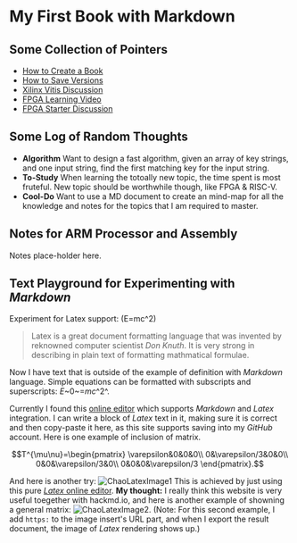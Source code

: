 # My First Book with Markdown
## Some Collection of Pointers
- [How to Create a Book ](/s/how-to-create-book)
- [How to Save Versions](/s/how-to-save)
- [Xilinx Vitis Discussion](https://www.eevblog.com/forum/fpga/xilinx-announces-vitis/?PHPSESSID=o7e7u7ieeshb8lo6jc8hjisf75)
- [FPGA Learning Video](https://www.youtube.com/user/LBEbooks/playlists)
- [FPGA Starter Discussion](https://www.eevblog.com/forum/fpga/exercise-focused-fpga-learning-resource/?PHPSESSID=o7e7u7ieeshb8lo6jc8hjisf75)

## Some Log of Random Thoughts
- **Algorithm** Want to design a fast algorithm, given an array of key strings, and one input string, find the first matching key for the input string.
- **To-Study** When learning the totoally new topic, the time spent is most fruteful. New topic should be worthwhile though, like FPGA & RISC-V.
- **Cool-Do** Want to use a MD document to create an mind-map for all the knowledge and notes for the topics that I am required to master.

## Notes for ARM Processor and Assembly
Notes place-holder here.

## Text Playground for Experimenting with *Markdown*
Experiment for Latex support: \(E=mc^2\)
> Latex is a great document formatting language that was invented by reknowned computer scientist *Don Knuth*. It is very strong in describing in plain text of formatting mathmatical formulae.

Now I have text that is outside of the example of definition with *Markdown* language. Simple equations can be formatted with subscripts and superscripts: *E*~0~=*mc*^2^.

Currently I found this [online editor](https://upmath.me) which supports *Markdown* and *Latex* integration. I can write a block of *Latex* text in it, making sure it is correct and then copy-paste it here, as this site supports saving into my *GitHub* account. Here is one example of inclusion of matrix.

$$T^{\mu\nu}=\begin{pmatrix}
\varepsilon&0&0&0\\
0&\varepsilon/3&0&0\\
0&0&\varepsilon/3&0\\
0&0&0&\varepsilon/3
\end{pmatrix}.$$

And here is another try:
![ChaoLatexImage1](//tex.s2cms.ru/svg/%24%24T%5E%7B%5Cmu%5Cnu%7D%3D%5Cbegin%7Bpmatrix%7D%0A%5Cvarepsilon%260%260%260%5C%5C%0A0%26%5Cvarepsilon%2F3%260%260%5C%5C%0A0%260%26%5Cvarepsilon%2F3%260%5C%5C%0A0%260%260%26%5Cvarepsilon%2F3%0A%5Cend%7Bpmatrix%7D.%24%24)
This is achieved by just using this pure [*Latex* online editor](https://tex.s2cms.com). **My thought:** I really think this website is very useful toegether with hackmd.io, and here is another example of showning a general matrix:
![ChaoLatexImage2](https://tex.s2cms.ru/svg/A_%7Bm%2Cn%7D%20%3D%20%5Cbegin%7Bpmatrix%7D%0A%20a_%7B1%2C1%7D%20%26%20a_%7B1%2C2%7D%20%26%20%5Ccdots%20%26%20a_%7B1%2Cn%7D%20%5C%5C%0A%20a_%7B2%2C1%7D%20%26%20a_%7B2%2C2%7D%20%26%20%5Ccdots%20%26%20a_%7B2%2Cn%7D%20%5C%5C%0A%20%5Cvdots%20%20%26%20%5Cvdots%20%20%26%20%5Cddots%20%26%20%5Cvdots%20%20%5C%5C%0A%20a_%7Bm%2C1%7D%20%26%20a_%7Bm%2C2%7D%20%26%20%5Ccdots%20%26%20a_%7Bm%2Cn%7D%0A%5Cend%7Bpmatrix%7D).
(Note: For this second example, I add ```https:``` to the image insert's URL part, and when I export the result document, the image of *Latex* rendering shows up.)



